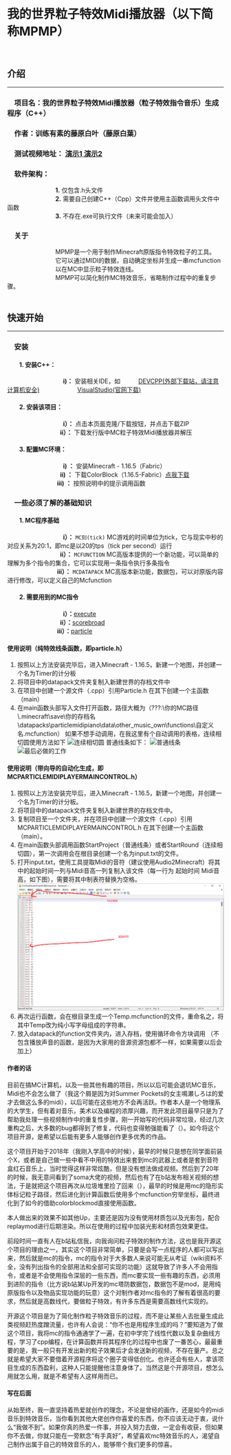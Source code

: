 # **我的世界粒子特效Midi播放器（以下简称MPMP）** <br><br>

## 介绍
---
### &emsp;项目名：我的世界粒子特效Midi播放器（粒子特效指令音乐）生成程序（C++）<br>
### &emsp;作者：训练有素的藤原白叶（藤原白葉）

### &emsp;测试视频地址：  [ **演示1** ](https://www.bilibili.com/video/BV11y4y1L7jT)      [ **演示2** ](https://www.bilibili.com/video/BV1uT4y1P7CX)

### &emsp;软件架构：
&emsp;&emsp;&emsp;&emsp;&emsp;&emsp;&emsp;&emsp;**1.**  仅包含.h头文件<br>
&emsp;&emsp;&emsp;&emsp;&emsp;&emsp;&emsp;&emsp;**2.**  需要自己创建C++（Cpp）文件并使用主函数调用头文件中函数<br>
&emsp;&emsp;&emsp;&emsp;&emsp;&emsp;&emsp;&emsp;**3.**  不存在.exe可执行文件（未来可能会加入）<br>

### &emsp;关于
&emsp;&emsp;&emsp;&emsp;&emsp;&emsp;&emsp;&emsp;MPMP是一个用于制作Minecraft原版指令特效粒子的工具。<br>
&emsp;&emsp;&emsp;&emsp;&emsp;&emsp;&emsp;&emsp;它可以通过MIDI的数据，自动确定坐标并生成一串mcfunction<br>
&emsp;&emsp;&emsp;&emsp;&emsp;&emsp;&emsp;&emsp;以在MC中显示粒子特效连线。<br>
&emsp;&emsp;&emsp;&emsp;&emsp;&emsp;&emsp;&emsp;MPMP可以简化制作MC特效音乐，省略制作过程中的重复步骤。<br> <br>

## 快速开始
---
### &emsp;安装
#### &emsp;&emsp;1.  安装C++：
&emsp;&emsp;&emsp;&emsp;&emsp;&emsp;&emsp;&emsp; **&ensp;&ensp;i)：**   安装相关IDE，如&emsp;&emsp;&emsp;[DEVCPP(外部下载站，请注意计算机安全)](https://sourceforge.net/projects/orwelldevcpp/) &emsp;&emsp;&emsp;&emsp;&emsp;&emsp;[VisualStudio(官网下载)](https://visualstudio.microsoft.com/zh-hans/)
#### &emsp;&emsp;2.  安装该项目：
&emsp;&emsp;&emsp;&emsp;&emsp;&emsp;&emsp;&emsp; **&ensp;&ensp;i）：** 点击本页面克隆/下载按钮，并点击下载ZIP<br>
&emsp;&emsp;&emsp;&emsp;&emsp;&emsp;&emsp;&emsp; **&ensp;ii）：** 下载发行版中MC粒子特效Midi播放器并解压<br>
#### &emsp;&emsp;3.  配置MC环境：
&emsp;&emsp;&emsp;&emsp;&emsp;&emsp;&emsp;&emsp; **&ensp;&ensp;i) ：** 安装Minecraft - 1.16.5（Fabric）<br>
&emsp;&emsp;&emsp;&emsp;&emsp;&emsp;&emsp;&emsp; **&ensp;ii) ：** 下载ColorBlock（1.16.5-Fabric）[点我下载](https://www.mcbbs.net/thread-917845-1-1.html)<br>
&emsp;&emsp;&emsp;&emsp;&emsp;&emsp;&emsp;&emsp; **iii) ：** 按照说明中的提示调用函数<br>

### &emsp;一些必须了解的基础知识
#### &emsp;&emsp;1.  MC程序基础
&emsp;&emsp;&emsp;&emsp;&emsp;&emsp;&emsp;&emsp; **&ensp;&ensp;i）：** `MC刻(tick)` MC游戏的时间单位为tick，它与现实中秒的对应关系为20:1，即mc是以20的tps（tick per second）运行<br>
&emsp;&emsp;&emsp;&emsp;&emsp;&emsp;&emsp;&emsp; **&ensp;ii）：** `MCFUNCTION` MC高版本提供的一个新功能，可以简单的理解为多个指令的集合，它可以实现用一条指令执行多条指令<br>
&emsp;&emsp;&emsp;&emsp;&emsp;&emsp;&emsp;&emsp; **iii）：** `MCDATAPACK` MC高版本新功能，数据包，可以对原版内容进行修改，可以定义自己的Mcfunction<br>
#### &emsp;&emsp;2.  需要用到的MC指令
&emsp;&emsp;&emsp;&emsp;&emsp;&emsp;&emsp;&emsp; **&ensp;&ensp;i）：**[execute](https://minecraft.fandom.com/zh/wiki/%E5%91%BD%E4%BB%A4/execute)<br>
&emsp;&emsp;&emsp;&emsp;&emsp;&emsp;&emsp;&emsp; **&ensp;ii）：**[scorebroad](https://minecraft.fandom.com/zh/wiki/%E5%91%BD%E4%BB%A4/scoreboard)<br>
&emsp;&emsp;&emsp;&emsp;&emsp;&emsp;&emsp;&emsp; **iii）：**[particle](https://minecraft.fandom.com/zh/wiki/%E5%91%BD%E4%BB%A4/particle)<br>

#### 使用说明（纯特效线条函数，即particle.h）
1.  按照以上方法安装完毕后，进入Minecraft - 1.16.5，新建一个地图，并创建一个名为Timer的计分板
2.  将项目中的datapack文件夹复制入新建世界的存档文件中
3.  在项目中创建一个源文件（.cpp）引用Particle.h 在其下创建一个主函数（main）
4.  在main函数头部写入文件打开函数，路径大概为（???:\\你的MC路径\\.minecraft\\save\\你的存档名\\datapacks\\particlemidipiano\\data\\other_music_own\\functions\\自定义名.mcfunction）
如果不想手动调用，在我这里有个自动调用的表格，连续相切圆使用方法如下
![连续相切圆](https://user-images.githubusercontent.com/40709280/130440634-608ff647-5c6b-437d-8c3d-243115a2c5b2.png "连续相切圆")
普通线条如下：
![普通线条](https://user-images.githubusercontent.com/40709280/130440723-5d6471ec-1c3d-49ec-a505-173b3f04364f.png "普通线条")
![最后必做的工作](https://user-images.githubusercontent.com/40709280/130440833-9e81e936-9884-4116-877e-83fa469b69f5.png "最后必做的工作")

#### 使用说明（带向导的自动化生成，即MCPARTICLEMIDIPLAYERMAINCONTROL.h）
1.  按照以上方法安装完毕后，进入Minecraft - 1.16.5，新建一个地图，并创建一个名为Timer的计分板。
2.  将项目中的datapack文件夹复制入新建世界的存档文件中。
3.  复制项目至一个文件夹，并在项目中创建一个源文件（.cpp）引用MCPARTICLEMIDIPLAYERMAINCONTROL.h 在其下创建一个主函数（main）。
4.  在main函数头部调用函数StartProject（普通线条）或者StartRound（连续相切圆），第一次调用会在根目录创建一个名为input.txt的文件。
5.  打开input.txt，使用工具提取Midi的音符（建议使用Audio2Minecraft）将其中的起始时间一列与Midi音高一列复制入该文件（每一行为 起始时间 Midi音高，如下图），需要将其中制表符替换为空格。
![如图](Imageimage.png)
6.  再次运行函数，会在根目录生成一个Temp.mcfunction的文件，重命名之，将其中Temp改为纯小写字母组成的字符串。
7.  放入datapack的function文件夹内，进入存档，使用循环命令方块调用
（不包含播放声音的函数，是因为大家用的音源资源包都不一样，如果需要以后会加上）



#### 作者的话

目前在搞MC计算机，以及一些其他有趣的项目，所以以后可能会退坑MC音乐，Midi也不会怎么做了（我这个屑是因为对Summer Pockets的女主鳴瀬しろは的爱才去做这么多的midi），以后可能在这些地方不会再活跃。作者本人是一个物理系的大学生，但有着对音乐，美术以及编程的浓厚兴趣，而开发此项目最早只是为了帮助我处理一些视频制作中的重复性步骤，刚一开始写的代码非常垃圾，经过几次重构之后，大多数的bug都得到了修复，代码也变得勉强能看了（）。如今将这个项目开源，是希望以后能有更多人能够创作更多优秀的作品。

这个项目开始于2018年（我刚入学高中的时候），最早的时候只是想在同学面前装个X，或者是自己做一些中看不中用的特效出来套到mc的武器上或者是套到音符盒红石音乐上，当时觉得这样非常炫酷，但是没有想法做成视频。然后到了20年的时候，我无意间看到了soma大佬的视频，然后也有了在b站发布相关视频的想法，于是就把这个项目再次从垃圾堆里捡了回来（），最早的时候是用mc的隐形实体标记粒子路径，然后进化到计算函数后使用多个mcfunction穷举坐标，最终进化到了如今的借助colorblockmod直接使用函数。

本人做出来的效果不如其他Up，主要还是因为没有使用材质包以及光影包，配合replaymod进行后期渲染。所以在使用的过程中加装光影和材质包效果更佳。

前段时间一直有人在b站私信我，向我询问粒子特效的制作方法，这也是我开源这个项目的理由之一，其实这个项目非常简单，只要是会写一点程序的人都可以写出来，然后就是mc的指令，mc的指令对于大多数人来说可能无从考证（wiki资料不全，没有列出指令的全部用法和全部可实现的功能）这就导致了许多人不会用指令，或者是不会使用指令深层的一些东西，而mc要实现一些有趣的东西，必须用到进阶的指令（比方说b站某Up开发的mc塔防数据包，数据包不是mod，是用纯原版指令以及物品实现功能的玩意）这个对制作者对mc指令的了解有着很高的要求，然后就是高数线代，要做粒子特效，有许多东西是需要高数线代实现的。

开源这个项目是为了简化制作粒子特效音乐的过程，而不是让某些人去批量生成此类视频赶热度蹭流量，也许有人会说：“你不也是用程序生成的吗？”要知道为了做这个项目，我将mc的指令通通学了一遍，在初中学完了线性代数以及复杂曲线方程，学习了cpp编程，在计算函数并将其程序化的过程中也废了一番苦心，最最重要的是，我一般只有开发出新的粒子效果后才会发送新的视频，不存在量产。总之就是希望大家不要借着开源程序将这个圈子变得低创化。也许还会有些人，拿该项目生成的东西盈利，这种人只能提醒他注意身体了。当然这是个开源项目，想怎么用就怎么用，就是不希望有人这样用而已。

#### 写在后面

从始至终，我一直坚持着热爱就创作的理念，不论是曾经的画作，还是如今的midi音乐到特效音乐，当你看到其他大佬创作你喜爱的东西，你不应该无动于衷，说什么“我做不到”。如果你真的热爱一件事，并投入努力去做，一定会有收获，但如果你不去做，你就只能在一旁默念“有手真好”，希望喜欢mc特效音乐的人，渴望自己制作出属于自己的特效音乐的人，能够带个我们更多的惊喜。


